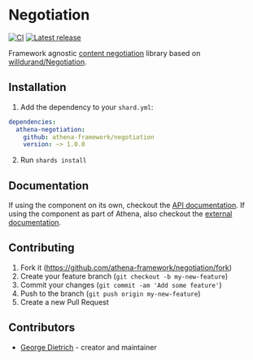 # Negotiation

[![CI](https://github.com/athena-framework/negotiation/workflows/CI/badge.svg)](https://github.com/athena-framework/negotiation/actions?query=workflow%3ACI)
[![Latest release](https://img.shields.io/github/release/athena-framework/negotiation.svg)](https://github.com/athena-framework/negotiation/releases)

Framework agnostic [content negotiation](https://tools.ietf.org/html/rfc7231#section-5.3) library based on [willdurand/Negotiation](https://github.com/willdurand/Negotiation).

## Installation

1. Add the dependency to your `shard.yml`:

```yaml
dependencies:
  athena-negotiation:
    github: athena-framework/negotiation
    version: ~> 1.0.0
```

2. Run `shards install`

## Documentation

If using the component on its own, checkout the [API documentation](https://athenaframework.org/Negotiation).
If using the component as part of Athena, also checkout the [external documentation](https://athenaframework.org/components/negotiation).

## Contributing

1. Fork it (https://github.com/athena-framework/negotiation/fork)
2. Create your feature branch (`git checkout -b my-new-feature`)
3. Commit your changes (`git commit -am 'Add some feature'`)
4. Push to the branch (`git push origin my-new-feature`)
5. Create a new Pull Request

## Contributors

- [George Dietrich](https://github.com/blacksmoke16) - creator and maintainer
